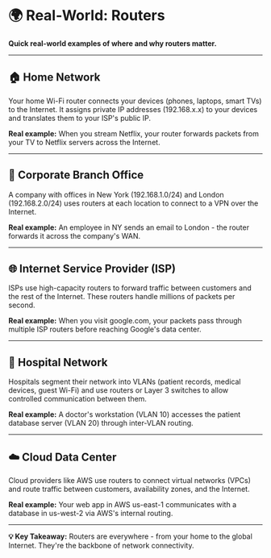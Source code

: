 # 🌍 Real-World: Routers

**Quick real-world examples of where and why routers matter.**

---

## 🏠 Home Network

Your home Wi-Fi router connects your devices (phones, laptops, smart TVs) to the Internet. It assigns private IP addresses (192.168.x.x) to your devices and translates them to your ISP's public IP.

**Real example:** When you stream Netflix, your router forwards packets from your TV to Netflix servers across the Internet.

---

## 🏢 Corporate Branch Office

A company with offices in New York (192.168.1.0/24) and London (192.168.2.0/24) uses routers at each location to connect to a VPN over the Internet.

**Real example:** An employee in NY sends an email to London - the router forwards it across the company's WAN.

---

## 🌐 Internet Service Provider (ISP)

ISPs use high-capacity routers to forward traffic between customers and the rest of the Internet. These routers handle millions of packets per second.

**Real example:** When you visit google.com, your packets pass through multiple ISP routers before reaching Google's data center.

---

## 🏥 Hospital Network

Hospitals segment their network into VLANs (patient records, medical devices, guest Wi-Fi) and use routers or Layer 3 switches to allow controlled communication between them.

**Real example:** A doctor's workstation (VLAN 10) accesses the patient database server (VLAN 20) through inter-VLAN routing.

---

## ☁️ Cloud Data Center

Cloud providers like AWS use routers to connect virtual networks (VPCs) and route traffic between customers, availability zones, and the Internet.

**Real example:** Your web app in AWS us-east-1 communicates with a database in us-west-2 via AWS's internal routing.

---

**💡 Key Takeaway:** Routers are everywhere - from your home to the global Internet. They're the backbone of network connectivity.

